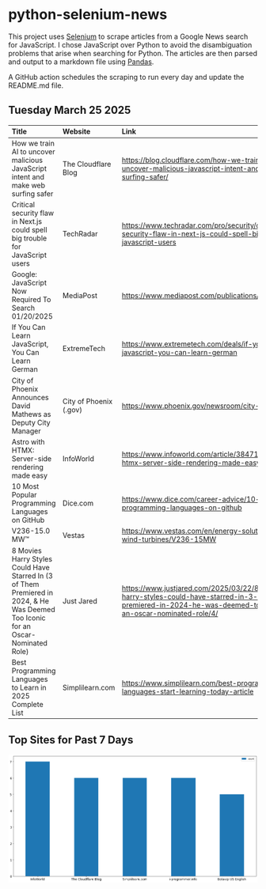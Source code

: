 # python-selenium-news

This project uses [Selenium](https://www.seleniumhq.org/) to scrape articles from a Google News search for JavaScript.
I chose JavaScript over Python to avoid the disambiguation problems that arise when searching for Python.
The articles are then parsed and output to a markdown file using [Pandas](https://pandas.pydata.org/).

A GitHub action schedules the scraping to run every day and update the README.md file.

## Tuesday March 25 2025


| Title                                                                                                                             | Website                | Link                                                                                                                                                                 |
|:----------------------------------------------------------------------------------------------------------------------------------|:-----------------------|:---------------------------------------------------------------------------------------------------------------------------------------------------------------------|
| How we train AI to uncover malicious JavaScript intent and make web surfing safer                                                 | The Cloudflare Blog    | https://blog.cloudflare.com/how-we-train-ai-to-uncover-malicious-javascript-intent-and-make-web-surfing-safer/                                                       |
| Critical security flaw in Next.js could spell big trouble for JavaScript users                                                    | TechRadar              | https://www.techradar.com/pro/security/critical-security-flaw-in-next-js-could-spell-big-trouble-for-javascript-users                                                |
| Google: JavaScript Now Required To Search 01/20/2025                                                                              | MediaPost              | https://www.mediapost.com/publications/article/402666/                                                                                                               |
| If You Can Learn JavaScript, You Can Learn German                                                                                 | ExtremeTech            | https://www.extremetech.com/deals/if-you-can-learn-javascript-you-can-learn-german                                                                                   |
| City of Phoenix Announces David Mathews as Deputy City Manager                                                                    | City of Phoenix (.gov) | https://www.phoenix.gov/newsroom/city-manager/3384                                                                                                                   |
| Astro with HTMX: Server-side rendering made easy                                                                                  | InfoWorld              | https://www.infoworld.com/article/3847131/astro-with-htmx-server-side-rendering-made-easy.html                                                                       |
| 10 Most Popular Programming Languages on GitHub                                                                                   | Dice.com               | https://www.dice.com/career-advice/10-most-popular-programming-languages-on-github                                                                                   |
| V236-15.0 MW™                                                                                                                     | Vestas                 | https://www.vestas.com/en/energy-solutions/offshore-wind-turbines/V236-15MW                                                                                          |
| 8 Movies Harry Styles Could Have Starred In (3 of Them Premiered in 2024, & He Was Deemed Too Iconic for an Oscar-Nominated Role) | Just Jared             | https://www.justjared.com/2025/03/22/8-movies-harry-styles-could-have-starred-in-3-of-them-premiered-in-2024-he-was-deemed-too-iconic-for-an-oscar-nominated-role/4/ |
| Best Programming Languages to Learn in 2025  Complete List                                                                        | Simplilearn.com        | https://www.simplilearn.com/best-programming-languages-start-learning-today-article                                                                                  |
## Top Sites for Past 7 Days

![Graph of Top Sites](https://raw.githubusercontent.com/dan-mba/python-selenium-news/main/last-week.png)
